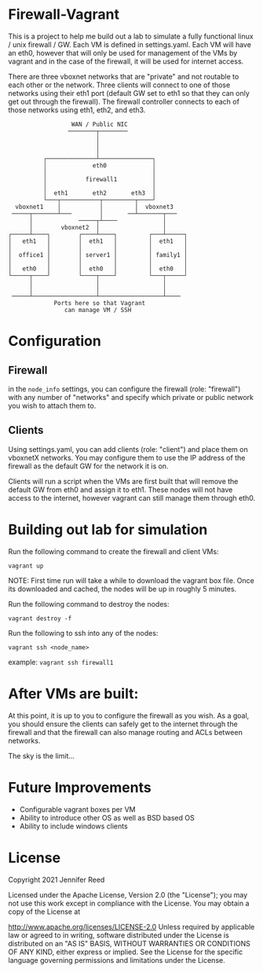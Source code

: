 # Firewall-Vagrant

This is a project to help me build out a lab to simulate a fully functional linux / unix firewall / GW. Each VM is defined in settings.yaml. Each VM will have an eth0, however that will only be used for management of the VMs by vagrant and in the case of the firewall, it will be used for internet access.

There are three vboxnet networks that are "private" and not routable to each other or the network. Three clients will connect to one of those networks using their eth1 port (default GW set to eth1 so that they can only get out through the firewall). The firewall controller connects to each of those networks using eth1, eth2, and eth3.

```
                  WAN / Public NIC
                 ────────┬────────
                         │
                         │
                         │
          ┌──────────────┴───────────────┐
          │             eth0             │
          │                              │
          │           firewall1          │
          │                              │
          │  eth1       eth2       eth3  │
          └───┬───────────┬─────────┬────┘
  vboxnet1    │           │         │  vboxnet3
 ─────┬───────┴───        │       ──┴───────┬───
      │             ─────┬┴────             │
      │        vboxnet2  │                  │
┌─────┴────┐        ┌────┴────┐         ┌───┴─────┐
│   eth1   │        │  eth1   │         │  eth1   │
│          │        │         │         │         │
│  office1 │        │ server1 │         │ family1 │
│          │        │         │         │         │
│   eth0   │        │  eth0   │         │  eth0   │
└─────┬────┘        └────┬────┘         └───┬─────┘
      │                  │                  │
      │                  │                  │
 ─────┴──────────────────┴──────────────────┴────
             Ports here so that Vagrant
                can manage VM / SSH
```

# Configuration

## Firewall
in the `node_info` settings, you can configure the firewall (role: "firewall") with any number of "networks" and specify which private or public network you wish to attach them to.

## Clients
Using settings.yaml, you can add clients (role: "client") and place them on vboxnetX networks. You may configure them to use the IP address of the firewall as the default GW for the network it is on.

Clients will run a script when the VMs are first built that will remove the default GW from eth0 and assign it to eth1. These nodes will not have access to the internet, however vagrant can still manage them through eth0.

# Building out lab for simulation
Run the following command to create the firewall and client VMs:

```
vagrant up
```

NOTE: First time run will take a while to download the vagrant box file. Once its downloaded and cached, the nodes will be up in roughly 5 minutes.

Run the following command to destroy the nodes:
```
vagrant destroy -f
```

Run the following to ssh into any of the nodes:
```
vagrant ssh <node_name>
```

example: `vagrant ssh firewall1`

# After VMs are built:
At this point, it is up to you to configure the firewall as you wish. As a goal, you should ensure the clients can safely get to the internet through the firewall and that the firewall can also manage routing and ACLs between networks.

The sky is the limit...

# Future Improvements
- Configurable vagrant boxes per VM
- Ability to introduce other OS as well as BSD based OS
- Ability to include windows clients

# License
Copyright 2021 Jennifer Reed

Licensed under the Apache License, Version 2.0 (the "License"); you may not use this work except in compliance with the License. You may obtain a copy of the License at

http://www.apache.org/licenses/LICENSE-2.0
Unless required by applicable law or agreed to in writing, software distributed under the License is distributed on an "AS IS" BASIS, WITHOUT WARRANTIES OR CONDITIONS OF ANY KIND, either express or implied. See the License for the specific language governing permissions and limitations under the License.
